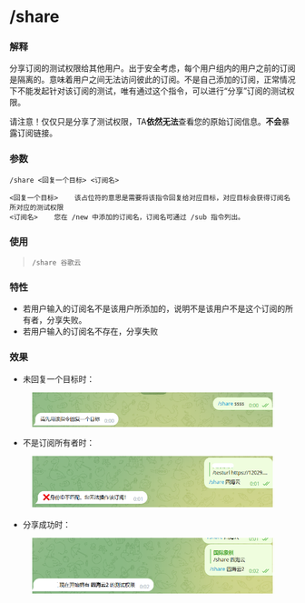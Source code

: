 # /share

### 解释

分享订阅的测试权限给其他用户。出于安全考虑，每个用户组内的用户之前的订阅是隔离的。意味着用户之间无法访问彼此的订阅。不是自己添加的订阅，正常情况下不能发起针对该订阅的测试，唯有通过这个指令，可以进行“分享”订阅的测试权限。

请注意！仅仅只是分享了测试权限，TA**依然无法**查看您的原始订阅信息。**不会**暴露订阅链接。

### 参数

```
/share <回复一个目标> <订阅名>
```

```
<回复一个目标>    该占位符的意思是需要将该指令回复给对应目标，对应目标会获得订阅名所对应的测试权限
<订阅名>    您在 /new 中添加的订阅名，订阅名可通过 /sub 指令列出。
```

### 使用

> ```
> /share 谷歌云
> ```

### 特性

* 若用户输入的订阅名不是该用户所添加的，说明不是该用户不是这个订阅的所有者，分享失败。
* 若用户输入的订阅名不存在，分享失败

### 效果

* 未回复一个目标时：

<figure><img src="../.gitbook/assets/image (3) (1).png" alt=""><figcaption></figcaption></figure>

* 不是订阅所有者时：

<figure><img src="../.gitbook/assets/image (4) (1).png" alt=""><figcaption></figcaption></figure>

* 分享成功时：

<figure><img src="../.gitbook/assets/image (2).png" alt=""><figcaption></figcaption></figure>
